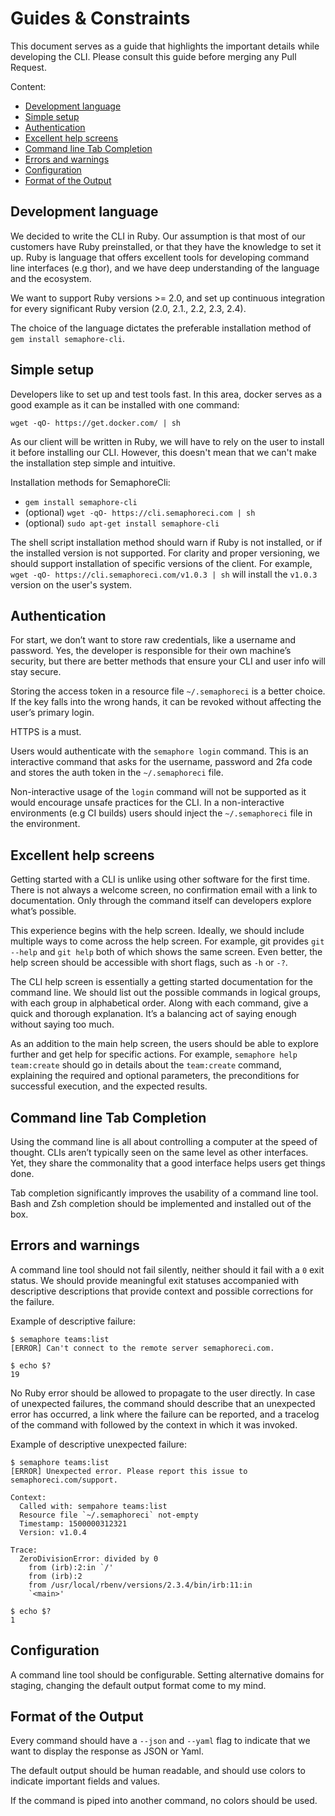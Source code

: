 # Guides & Constraints

This document serves as a guide that highlights the important details while
developing the CLI. Please consult this guide before merging any Pull Request.

Content:

- [Development language](#development-language)
- [Simple setup](#simple-setup)
- [Authentication](#authentication)
- [Excellent help screens](#excellent-help-screens)
- [Command line Tab Completion](#command-line-tab-completion)
- [Errors and warnings](#errors-and-warnings)
- [Configuration](#configuration)
- [Format of the Output](#format-of-the-output)

## Development language

We decided to write the CLI in Ruby. Our assumption is
that most of our customers have Ruby preinstalled, or that they have the
knowledge to set it up. Ruby is language that offers excellent tools for
developing command line interfaces (e.g thor), and we have deep understanding of
the language and the ecosystem.

We want to support Ruby versions >= 2.0, and set up continuous integration for
every significant Ruby version (2.0, 2.1., 2.2, 2.3, 2.4).

The choice of the language dictates the preferable installation method of `gem
install semaphore-cli`.

## Simple setup

Developers like to set up and test tools fast. In this area, docker serves as
a good example as it can be installed with one command:

```
wget -qO- https://get.docker.com/ | sh
```

As our client will be written in Ruby, we will have to rely on the user to
install it before installing our CLI. However, this doesn't mean that we can't
make the installation step simple and intuitive.

Installation methods for SemaphoreCli:

- `gem install semaphore-cli`
- (optional) `wget -qO- https://cli.semaphoreci.com | sh`
- (optional) `sudo apt-get install semaphore-cli`

The shell script installation method should warn if Ruby is not installed, or if
the installed version is not supported. For clarity and proper versioning, we
should support installation of specific versions of the client. For example,
`wget -qO- https://cli.semaphoreci.com/v1.0.3 | sh` will install the `v1.0.3`
version on the user's system.

## Authentication

For start, we don’t want to store raw credentials, like a
username and password. Yes, the developer is responsible for their own machine’s
security, but there are better methods that ensure your CLI and user info will
stay secure.

Storing the access token in a resource file `~/.semaphoreci` is a better choice.
If the key falls into the wrong hands, it can be revoked without affecting the
user’s primary login.

HTTPS is a must.

Users would authenticate with the `semaphore login` command. This is an
interactive command that asks for the username, password and 2fa code and stores
the auth token in the `~/.semaphoreci` file.

Non-interactive usage of the `login` command will not be supported as it would
encourage unsafe practices for the CLI. In a non-interactive environments (e.g
CI builds) users should inject the `~/.semaphoreci` file in the environment.

## Excellent help screens

Getting started with a CLI is unlike using other software for the first time.
There is not always a welcome screen, no confirmation email with a link to
documentation. Only through the command itself can developers explore what’s
possible.

This experience begins with the help screen. Ideally, we should include multiple
ways to come across the help screen. For example, git provides `git --help` and
`git help` both of which shows the same screen. Even better, the help screen
should be accessible with short flags, such as `-h` or `-?`.

The CLI help screen is essentially a getting started documentation for the
command line. We should list out the possible commands in logical groups, with
each group in alphabetical order. Along with each command, give a quick and
thorough explanation. It’s a balancing act of saying enough without saying too
much.

As an addition to the main help screen, the users should be able to explore
further and get help for specific actions. For example, `semaphore help
team:create` should go in details about the `team:create` command, explaining
the required and optional parameters, the preconditions for successful
execution, and the expected results.

## Command line Tab Completion

Using the command line is all about controlling a computer at the speed of
thought. CLIs aren’t typically seen on the same level as other interfaces. Yet,
they share the commonality that a good interface helps users get things done.

Tab completion significantly improves the usability of a command line tool. Bash
and Zsh completion should be implemented and installed out of the box.

## Errors and warnings

A command line tool should not fail silently, neither should it fail with a `0`
exit status. We should provide meaningful exit statuses accompanied with
descriptive descriptions that provide context and possible corrections for the
failure.

Example of descriptive failure:

```
$ semaphore teams:list
[ERROR] Can't connect to the remote server semaphoreci.com.

$ echo $?
19
```

No Ruby error should be allowed to propagate to the user directly. In case of
unexpected failures, the command should describe that an unexpected error has
occurred, a link where the failure can be reported, and a tracelog of the
command with followed by the context in which it was invoked.

Example of descriptive unexpected failure:

```
$ semaphore teams:list
[ERROR] Unexpected error. Please report this issue to semaphoreci.com/support.

Context:
  Called with: sempahore teams:list
  Resource file `~/.semaphoreci` not-empty
  Timestamp: 1500000312321
  Version: v1.0.4

Trace:
  ZeroDivisionError: divided by 0
    from (irb):2:in `/'
    from (irb):2
    from /usr/local/rbenv/versions/2.3.4/bin/irb:11:in
    `<main>'

$ echo $?
1
```

## Configuration

A command line tool should be configurable. Setting alternative domains for
staging, changing the default output format come to my mind.

## Format of the Output

Every command should have a `--json` and `--yaml` flag to indicate that we want
to display the response as JSON or Yaml.

The default output should be human readable, and should use colors to indicate
important fields and values.

If the command is piped into another command, no colors should be used.
